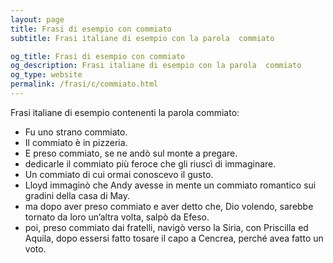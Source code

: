 ```yaml
---
layout: page
title: Frasi di esempio con commiato 
subtitle: Frasi italiane di esempio con la parola  commiato

og_title: Frasi di esempio con commiato 
og_description: Frasi italiane di esempio con la parola  commiato
og_type: website
permalink: /frasi/c/commiato.html
---
```


Frasi italiane di esempio contenenti la parola commiato:


- Fu uno strano commiato.
- Il commiato è in pizzeria.
- E preso commiato, se ne andò sul monte a pregare.
- dedicarle il commiato più feroce che gli riuscì di immaginare.
- Un commiato di cui ormai conoscevo il gusto.
- Lloyd immaginò che Andy avesse in mente un commiato romantico sui gradini della casa di May.
- ma dopo aver preso commiato e aver detto che, Dio volendo, sarebbe tornato da loro un’altra volta, salpò da Efeso.
- poi, preso commiato dai fratelli, navigò verso la Siria, con Priscilla ed Aquila, dopo essersi fatto tosare il capo a Cencrea, perché avea fatto un voto.
